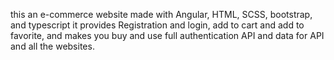 this an e-commerce website made with Angular, HTML, SCSS, bootstrap, and typescript it provides Registration and login, add to cart and add to favorite, and makes you buy and use full authentication API and data for API and all the websites.

